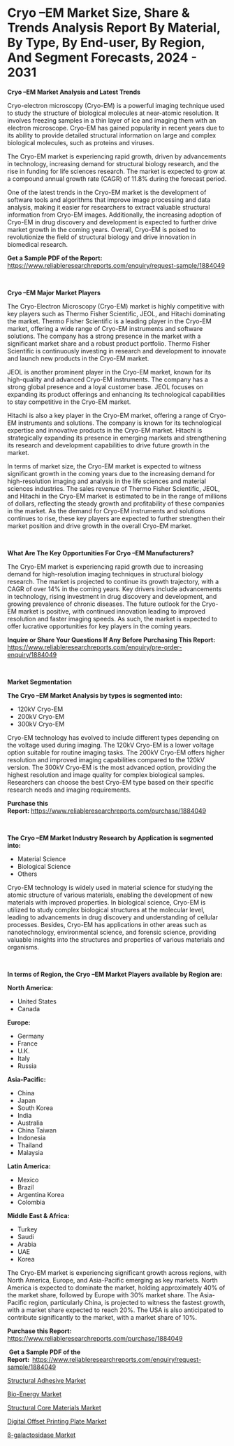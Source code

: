 <p><h1>Cryo –EM Market Size, Share & Trends Analysis Report By Material, By Type, By End-user, By Region, And Segment Forecasts, 2024 - 2031</h1></p><p><strong>Cryo –EM Market Analysis and Latest Trends</strong></p>
<p><p>Cryo-electron microscopy (Cryo-EM) is a powerful imaging technique used to study the structure of biological molecules at near-atomic resolution. It involves freezing samples in a thin layer of ice and imaging them with an electron microscope. Cryo-EM has gained popularity in recent years due to its ability to provide detailed structural information on large and complex biological molecules, such as proteins and viruses.</p><p>The Cryo-EM market is experiencing rapid growth, driven by advancements in technology, increasing demand for structural biology research, and the rise in funding for life sciences research. The market is expected to grow at a compound annual growth rate (CAGR) of 11.8% during the forecast period.</p><p>One of the latest trends in the Cryo-EM market is the development of software tools and algorithms that improve image processing and data analysis, making it easier for researchers to extract valuable structural information from Cryo-EM images. Additionally, the increasing adoption of Cryo-EM in drug discovery and development is expected to further drive market growth in the coming years. Overall, Cryo-EM is poised to revolutionize the field of structural biology and drive innovation in biomedical research.</p></p>
<p><strong>Get a Sample PDF of the Report:&nbsp;</strong> <a href="https://www.reliableresearchreports.com/enquiry/request-sample/1884049">https://www.reliableresearchreports.com/enquiry/request-sample/1884049</a></p>
<p>&nbsp;</p>
<p><strong>Cryo –EM Major Market Players</strong></p>
<p><p>The Cryo-Electron Microscopy (Cryo-EM) market is highly competitive with key players such as Thermo Fisher Scientific, JEOL, and Hitachi dominating the market. Thermo Fisher Scientific is a leading player in the Cryo-EM market, offering a wide range of Cryo-EM instruments and software solutions. The company has a strong presence in the market with a significant market share and a robust product portfolio. Thermo Fisher Scientific is continuously investing in research and development to innovate and launch new products in the Cryo-EM market.</p><p>JEOL is another prominent player in the Cryo-EM market, known for its high-quality and advanced Cryo-EM instruments. The company has a strong global presence and a loyal customer base. JEOL focuses on expanding its product offerings and enhancing its technological capabilities to stay competitive in the Cryo-EM market.</p><p>Hitachi is also a key player in the Cryo-EM market, offering a range of Cryo-EM instruments and solutions. The company is known for its technological expertise and innovative products in the Cryo-EM market. Hitachi is strategically expanding its presence in emerging markets and strengthening its research and development capabilities to drive future growth in the market.</p><p>In terms of market size, the Cryo-EM market is expected to witness significant growth in the coming years due to the increasing demand for high-resolution imaging and analysis in the life sciences and material sciences industries. The sales revenue of Thermo Fisher Scientific, JEOL, and Hitachi in the Cryo-EM market is estimated to be in the range of millions of dollars, reflecting the steady growth and profitability of these companies in the market. As the demand for Cryo-EM instruments and solutions continues to rise, these key players are expected to further strengthen their market position and drive growth in the overall Cryo-EM market.</p></p>
<p>&nbsp;</p>
<p><strong>What Are The Key Opportunities For Cryo –EM Manufacturers?</strong></p>
<p><p>The Cryo-EM market is experiencing rapid growth due to increasing demand for high-resolution imaging techniques in structural biology research. The market is projected to continue its growth trajectory, with a CAGR of over 14% in the coming years. Key drivers include advancements in technology, rising investment in drug discovery and development, and growing prevalence of chronic diseases. The future outlook for the Cryo-EM market is positive, with continued innovation leading to improved resolution and faster imaging speeds. As such, the market is expected to offer lucrative opportunities for key players in the coming years.</p></p>
<p><strong>Inquire or Share Your Questions If Any Before Purchasing This Report:</strong> <a href="https://www.reliableresearchreports.com/enquiry/pre-order-enquiry/1884049">https://www.reliableresearchreports.com/enquiry/pre-order-enquiry/1884049</a></p>
<p>&nbsp;</p>
<p><strong>Market Segmentation</strong></p>
<p><strong>The Cryo –EM Market Analysis by types is segmented into:</strong></p>
<p><ul><li>120kV Cryo-EM</li><li>200kV Cryo-EM</li><li>300kV Cryo-EM</li></ul></p>
<p><p>Cryo-EM technology has evolved to include different types depending on the voltage used during imaging. The 120kV Cryo-EM is a lower voltage option suitable for routine imaging tasks. The 200kV Cryo-EM offers higher resolution and improved imaging capabilities compared to the 120kV version. The 300kV Cryo-EM is the most advanced option, providing the highest resolution and image quality for complex biological samples. Researchers can choose the best Cryo-EM type based on their specific research needs and imaging requirements.</p></p>
<p><strong>Purchase this Report:&nbsp;</strong><a href="https://www.reliableresearchreports.com/purchase/1884049">https://www.reliableresearchreports.com/purchase/1884049</a></p>
<p>&nbsp;</p>
<p><strong>The Cryo –EM Market Industry Research by Application is segmented into:</strong></p>
<p><ul><li>Material Science</li><li>Biological Science</li><li>Others</li></ul></p>
<p><p>Cryo-EM technology is widely used in material science for studying the atomic structure of various materials, enabling the development of new materials with improved properties. In biological science, Cryo-EM is utilized to study complex biological structures at the molecular level, leading to advancements in drug discovery and understanding of cellular processes. Besides, Cryo-EM has applications in other areas such as nanotechnology, environmental science, and forensic science, providing valuable insights into the structures and properties of various materials and organisms.</p></p>
<p>&nbsp;</p>
<p><strong>In terms of Region, the Cryo –EM Market Players available by Region are:</strong></p>
<p>
    <p> <strong> North America: </strong>
        <ul>
            <li>United States</li>
            <li>Canada</li>
        </ul>
        </p> 
    <p> <strong> Europe: </strong>
        <ul>
            <li>Germany</li>
            <li>France</li>
            <li>U.K.</li>
            <li>Italy</li>
            <li>Russia</li>
        </ul>
        </p> 
    <p> <strong> Asia-Pacific: </strong>
        <ul>
            <li>China</li>
            <li>Japan</li>
            <li>South Korea</li>
            <li>India</li>
            <li>Australia</li>
            <li>China Taiwan</li>
            <li>Indonesia</li>
            <li>Thailand</li>
            <li>Malaysia</li>
        </ul>
        </p> 
    <p> <strong> Latin America: </strong>
        <ul>
            <li>Mexico</li>
            <li>Brazil</li>
            <li>Argentina Korea</li>
            <li>Colombia</li>
        </ul>
        </p> 
    <p> <strong> Middle East & Africa: </strong>
        <ul>
            <li>Turkey</li>
            <li>Saudi</li>
            <li>Arabia</li>
            <li>UAE</li>
            <li>Korea</li>
        </ul>
    </p>
    </p>
<p><p>The Cryo-EM market is experiencing significant growth across regions, with North America, Europe, and Asia-Pacific emerging as key markets. North America is expected to dominate the market, holding approximately 40% of the market share, followed by Europe with 30% market share. The Asia-Pacific region, particularly China, is projected to witness the fastest growth, with a market share expected to reach 20%. The USA is also anticipated to contribute significantly to the market, with a market share of 10%.</p></p>
<p><strong>Purchase this Report: </strong><a href="https://www.reliableresearchreports.com/purchase/1884049">https://www.reliableresearchreports.com/purchase/1884049</a></p>
<p>&nbsp;<strong>Get a Sample PDF of the Report:&nbsp;&nbsp;</strong><a href="https://www.reliableresearchreports.com/enquiry/request-sample/1884049">https://www.reliableresearchreports.com/enquiry/request-sample/1884049</a></p>
<p><strong></strong></p>
<p><p><a href="https://view.publitas.com/reportprime-1/structural-adhesive-market-size-growth-and-forecast-from-2024-2031/">Structural Adhesive Market</a></p><p><a href="https://cute-banjo-8ca.notion.site/Bio-Energy-Market-Size-2024-2031-Global-Industrial-Analysis-Key-Geographical-Regions-Market-Shar-c045d5ccd23d41289d26bbe66d74439b">Bio-Energy Market</a></p><p><a href="https://view.publitas.com/reportprime-1/decoding-the-structural-core-materials-market-a-deep-dive-into-the-latest-market-trends-market-segmentation-and-competitive-analysis/">Structural Core Materials Market</a></p><p><a href="https://meowing-lemming-dd3.notion.site/Digital-Offset-Printing-Plate-Market-Size-Growth-and-Forecast-from-2024-2031-70fb20e0136243929e98a49177449e60">Digital Offset Printing Plate Market</a></p><p><a href="https://github.com/moyahfrancoestellec51j635wcx/Market-Research-Report-List-1/blob/main/b-galactosidase-market.md">β-galactosidase Market</a></p></p>